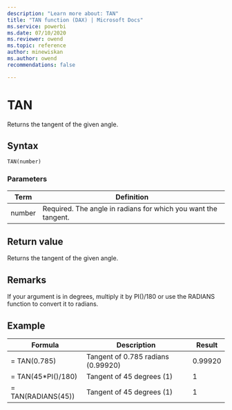 ```yaml
---
description: "Learn more about: TAN"
title: "TAN function (DAX) | Microsoft Docs"
ms.service: powerbi 
ms.date: 07/10/2020
ms.reviewer: owend
ms.topic: reference
author: minewiskan
ms.author: owend 
recommendations: false

---
```

# TAN

Returns the tangent of the given angle.  
  
## Syntax  
  
```dax
TAN(number)  
```
  
### Parameters  
  
|Term|Definition|  
|--------|--------------|  
|number|Required. The angle in radians for which you want the tangent.|  
  
## Return value

Returns the tangent of the given angle.  
  
## Remarks

If your argument is in degrees, multiply it by PI()/180 or use the RADIANS function to convert it to radians.  
  
## Example  
  
|Formula|Description|Result|  
|-----------|---------------|----------|  
|= TAN(0.785)|Tangent of 0.785 radians (0.99920)|0.99920|  
|= TAN(45*PI()/180)|Tangent of 45 degrees (1)|1|  
|= TAN(RADIANS(45))|Tangent of 45 degrees (1)|1|  
